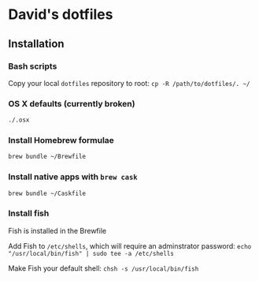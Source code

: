 # David's dotfiles

## Installation

### Bash scripts

Copy your local `dotfiles` repository to root:
`cp -R /path/to/dotfiles/. ~/`

### OS X defaults (currently broken)

```bash
./.osx
```

### Install Homebrew formulae

```bash
brew bundle ~/Brewfile
```

### Install native apps with `brew cask`

```bash
brew bundle ~/Caskfile
```

### Install fish

Fish is installed in the Brewfile

Add Fish to `/etc/shells`, which will require an adminstrator password:
`echo "/usr/local/bin/fish" | sudo tee -a /etc/shells`

Make Fish your default shell:
`chsh -s /usr/local/bin/fish`